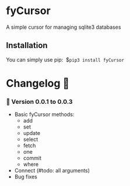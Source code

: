 # fyCursor
A simple cursor for managing sqlite3 databases

## Installation 
You can simply use pip:&nbsp;
\$`pip3 install fyCursor`

# Changelog 📄
### 🎎 Version 0.0.1 to 0.0.3
- Basic fyCursor methods:
    - add
    - set
    - update
    - select
    - fetch
    - one
    - commit
    - where
- Connect (#todo: all arguments)
- Bug fixes 